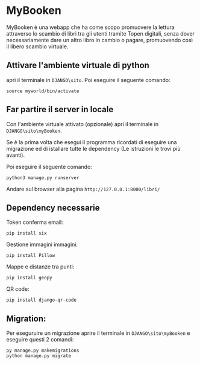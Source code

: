 # MyBooken

MyBooken è una webapp che ha come scopo promuovere la lettura attraverso lo scambio di libri tra gli utenti tramite Topen digitali, senza dover necessariamente dare un altro libro in cambio o pagare, promuovendo così il libero scambio virtuale.

## Attivare l'ambiente virtuale di python

apri il terminale in ```DJANGO\sito```.
Poi eseguire il seguente comando:

	source myworld/bin/activate

## Far partire il server in locale

Con l'ambiente virtuale attivato (opzionale) apri il terminale in ```DJANGO\sito\myBooken```.

Se è la prima volta che esegui il programma ricordati di eseguire una migrazione ed di istallare tutte le dependency (Le istruzioni le trovi più avanti).

Poi eseguire il seguente comando:

	python3 manage.py runserver
	
Andare sul browser alla pagina ```http://127.0.0.1:8000/libri/```


## Dependency necessarie

Token conferma email:

	pip install six
 
Gestione immagini immagini:
	
	pip install Pillow 

Mappe e distanze tra punti:

	pip install geopy
	
QR code:

	pip install django-qr-code




## Migration:
Per eseguruire un migrazione aprire il terminale in ```DJANGO\sito\myBooken``` e eseguire questi 2 comandi:

	py manage.py makemigrations
	python manage.py migrate